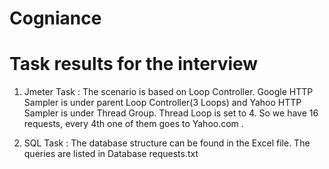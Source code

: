 Cogniance
=========
Task results for the interview
==========================================
1. Jmeter Task :
The scenario is based on Loop Controller. Google HTTP Sampler is under parent Loop Controller(3 Loops) and Yahoo HTTP Sampler is under Thread Group. Thread Loop is set to 4. So we have 16 requests, every 4th one of them goes to Yahoo.com .

2. SQL Task :
The database structure can be found in the Excel file. The queries are listed in Database requests.txt

